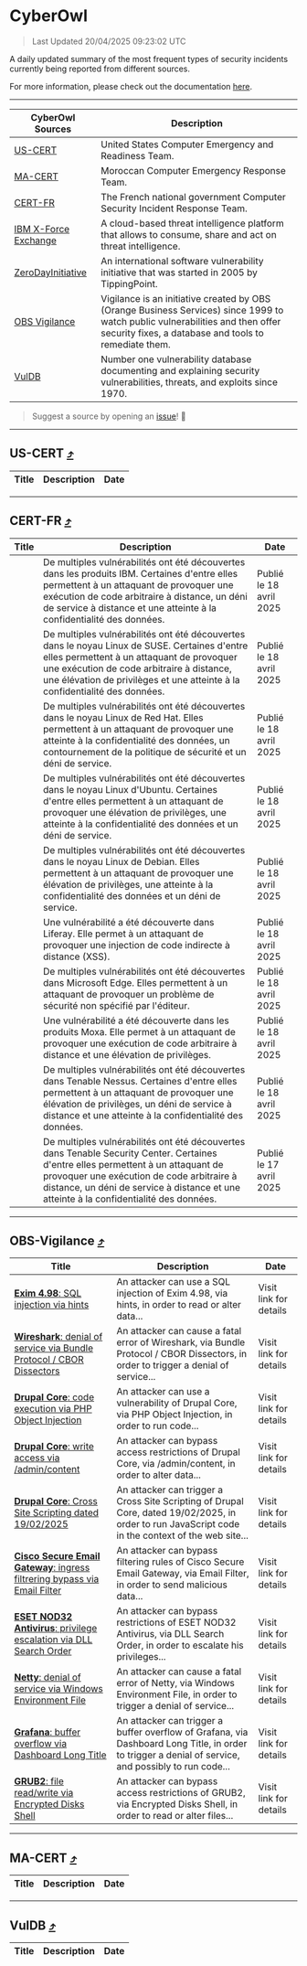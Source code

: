 
 <div id='top'></div>

# CyberOwl

 > Last Updated 20/04/2025 09:23:02 UTC
 
 A daily updated summary of the most frequent types of security incidents currently being reported from different sources.
 
 For more information, please check out the documentation [here](./docs/README.md).
 
 ---
 |CyberOwl Sources|Description|
 |---|---|
 |[US-CERT](#us-cert-arrow_heading_up)|United States Computer Emergency and Readiness Team.|
 |[MA-CERT](#ma-cert-arrow_heading_up)|Moroccan Computer Emergency Response Team.|
 |[CERT-FR](#cert-fr-arrow_heading_up)|The French national government Computer Security Incident Response Team.|
 |[IBM X-Force Exchange](#ibmcloud-arrow_heading_up)|A cloud-based threat intelligence platform that allows to consume, share and act on threat intelligence.|
 |[ZeroDayInitiative](#zerodayinitiative-arrow_heading_up)|An international software vulnerability initiative that was started in 2005 by TippingPoint.|
 |[OBS Vigilance](#obs-vigilance-arrow_heading_up)|Vigilance is an initiative created by OBS (Orange Business Services) since 1999 to watch public vulnerabilities and then offer security fixes, a database and tools to remediate them.|
 |[VulDB](#vuldb-arrow_heading_up)|Number one vulnerability database documenting and explaining security vulnerabilities, threats, and exploits since 1970.|
 
 > Suggest a source by opening an [issue](https://github.com/karimhabush/cyberowl/issues)! :raised_hands:
 ---

## US-CERT [:arrow_heading_up:](#cyberowl)

 |Title|Description|Date|
 |---|---|---|
 
 ---

## CERT-FR [:arrow_heading_up:](#cyberowl)

 |Title|Description|Date|
 |---|---|---|
 |[](https://www.cert.ssi.gouv.fr/avis/CERTFR-2025-AVI-0337/)|De multiples vulnérabilités ont été découvertes dans les produits IBM. Certaines d'entre elles permettent à un attaquant de provoquer une exécution de code arbitraire à distance, un déni de service à distance et une atteinte à la confidentialité des données.|Publié le 18 avril 2025|
 |[](https://www.cert.ssi.gouv.fr/avis/CERTFR-2025-AVI-0336/)|De multiples vulnérabilités ont été découvertes dans le noyau Linux de SUSE. Certaines d'entre elles permettent à un attaquant de provoquer une exécution de code arbitraire à distance, une élévation de privilèges et une atteinte à la confidentialité des données.|Publié le 18 avril 2025|
 |[](https://www.cert.ssi.gouv.fr/avis/CERTFR-2025-AVI-0335/)|De multiples vulnérabilités ont été découvertes dans le noyau Linux de Red Hat. Elles permettent à un attaquant de provoquer une atteinte à la confidentialité des données, un contournement de la politique de sécurité et un déni de service.|Publié le 18 avril 2025|
 |[](https://www.cert.ssi.gouv.fr/avis/CERTFR-2025-AVI-0334/)|De multiples vulnérabilités ont été découvertes dans le noyau Linux d'Ubuntu. Certaines d'entre elles permettent à un attaquant de provoquer une élévation de privilèges, une atteinte à la confidentialité des données et un déni de service.|Publié le 18 avril 2025|
 |[](https://www.cert.ssi.gouv.fr/avis/CERTFR-2025-AVI-0333/)|De multiples vulnérabilités ont été découvertes dans le noyau Linux de Debian. Elles permettent à un attaquant de provoquer une élévation de privilèges, une atteinte à la confidentialité des données et un déni de service.|Publié le 18 avril 2025|
 |[](https://www.cert.ssi.gouv.fr/avis/CERTFR-2025-AVI-0332/)|Une vulnérabilité a été découverte dans Liferay. Elle permet à un attaquant de provoquer une injection de code indirecte à distance (XSS).|Publié le 18 avril 2025|
 |[](https://www.cert.ssi.gouv.fr/avis/CERTFR-2025-AVI-0331/)|De multiples vulnérabilités ont été découvertes dans Microsoft Edge. Elles permettent à un attaquant de provoquer un problème de sécurité non spécifié par l'éditeur.|Publié le 18 avril 2025|
 |[](https://www.cert.ssi.gouv.fr/avis/CERTFR-2025-AVI-0330/)|Une vulnérabilité a été découverte dans les produits Moxa. Elle permet à un attaquant de provoquer une exécution de code arbitraire à distance et une élévation de privilèges.|Publié le 18 avril 2025|
 |[](https://www.cert.ssi.gouv.fr/avis/CERTFR-2025-AVI-0329/)|De multiples vulnérabilités ont été découvertes dans Tenable Nessus. Certaines d'entre elles permettent à un attaquant de provoquer une élévation de privilèges, un déni de service à distance et une atteinte à la confidentialité des données.|Publié le 18 avril 2025|
 |[](https://www.cert.ssi.gouv.fr/avis/CERTFR-2025-AVI-0328/)|De multiples vulnérabilités ont été découvertes dans Tenable Security Center. Certaines d'entre elles permettent à un attaquant de provoquer une exécution de code arbitraire à distance, un déni de service à distance et une atteinte à la confidentialité des données.|Publié le 17 avril 2025|
 
 ---

## OBS-Vigilance [:arrow_heading_up:](#cyberowl)

 |Title|Description|Date|
 |---|---|---|
 |[<a href="https://vigilance.fr/vulnerability/Exim-4-98-SQL-injection-via-hints-46427" class="noirorange"><b>Exim 4.98</b>: SQL injection via hints</a>](https://vigilance.fr/vulnerability/Exim-4-98-SQL-injection-via-hints-46427)|An attacker can use a SQL injection of Exim 4.98, via hints, in order to read or alter data...|Visit link for details|
 |[<a href="https://vigilance.fr/vulnerability/Wireshark-denial-of-service-via-Bundle-Protocol-CBOR-Dissectors-46426" class="noirorange"><b>Wireshark</b>: denial of service via Bundle Protocol / CBOR Dissectors</a>](https://vigilance.fr/vulnerability/Wireshark-denial-of-service-via-Bundle-Protocol-CBOR-Dissectors-46426)|An attacker can cause a fatal error of Wireshark, via Bundle Protocol / CBOR Dissectors, in order to trigger a denial of service...|Visit link for details|
 |[<a href="https://vigilance.fr/vulnerability/Drupal-Core-code-execution-via-PHP-Object-Injection-46425" class="noirorange"><b>Drupal Core</b>: code execution via PHP Object Injection</a>](https://vigilance.fr/vulnerability/Drupal-Core-code-execution-via-PHP-Object-Injection-46425)|An attacker can use a vulnerability of Drupal Core, via PHP Object Injection, in order to run code...|Visit link for details|
 |[<a href="https://vigilance.fr/vulnerability/Drupal-Core-write-access-via-admin-content-46424" class="noirorange"><b>Drupal Core</b>: write access via /admin/content</a>](https://vigilance.fr/vulnerability/Drupal-Core-write-access-via-admin-content-46424)|An attacker can bypass access restrictions of Drupal Core, via /admin/content, in order to alter data...|Visit link for details|
 |[<a href="https://vigilance.fr/vulnerability/Drupal-Core-Cross-Site-Scripting-dated-19-02-2025-46423" class="noirorange"><b>Drupal Core</b>: Cross Site Scripting dated 19/02/2025</a>](https://vigilance.fr/vulnerability/Drupal-Core-Cross-Site-Scripting-dated-19-02-2025-46423)|An attacker can trigger a Cross Site Scripting of Drupal Core, dated 19/02/2025, in order to run JavaScript code in the context of the web site...|Visit link for details|
 |[<a href="https://vigilance.fr/vulnerability/Cisco-Secure-Email-Gateway-ingress-filtrering-bypass-via-Email-Filter-46422" class="noirorange"><b>Cisco Secure Email Gateway</b>: ingress filtrering bypass via Email Filter</a>](https://vigilance.fr/vulnerability/Cisco-Secure-Email-Gateway-ingress-filtrering-bypass-via-Email-Filter-46422)|An attacker can bypass filtering rules of Cisco Secure Email Gateway, via Email Filter, in order to send malicious data...|Visit link for details|
 |[<a href="https://vigilance.fr/vulnerability/ESET-NOD32-Antivirus-privilege-escalation-via-DLL-Search-Order-46772" class="noirorange"><b>ESET NOD32 Antivirus</b>: privilege escalation via DLL Search Order</a>](https://vigilance.fr/vulnerability/ESET-NOD32-Antivirus-privilege-escalation-via-DLL-Search-Order-46772)|An attacker can bypass restrictions of ESET NOD32 Antivirus, via DLL Search Order, in order to escalate his privileges...|Visit link for details|
 |[<a href="https://vigilance.fr/vulnerability/Netty-denial-of-service-via-Windows-Environment-File-46419" class="noirorange"><b>Netty</b>: denial of service via Windows Environment File</a>](https://vigilance.fr/vulnerability/Netty-denial-of-service-via-Windows-Environment-File-46419)|An attacker can cause a fatal error of Netty, via Windows Environment File, in order to trigger a denial of service...|Visit link for details|
 |[<a href="https://vigilance.fr/vulnerability/Grafana-buffer-overflow-via-Dashboard-Long-Title-46418" class="noirorange"><b>Grafana</b>: buffer overflow via Dashboard Long Title</a>](https://vigilance.fr/vulnerability/Grafana-buffer-overflow-via-Dashboard-Long-Title-46418)|An attacker can trigger a buffer overflow of Grafana, via Dashboard Long Title, in order to trigger a denial of service, and possibly to run code...|Visit link for details|
 |[<a href="https://vigilance.fr/vulnerability/GRUB2-file-read-write-via-Encrypted-Disks-Shell-46416" class="noirorange"><b>GRUB2</b>: file read/write via Encrypted Disks Shell</a>](https://vigilance.fr/vulnerability/GRUB2-file-read-write-via-Encrypted-Disks-Shell-46416)|An attacker can bypass access restrictions of GRUB2, via Encrypted Disks Shell, in order to read or alter files...|Visit link for details|
 
 ---

## MA-CERT [:arrow_heading_up:](#cyberowl)

 |Title|Description|Date|
 |---|---|---|
 
 ---

## VulDB [:arrow_heading_up:](#cyberowl)

 |Title|Description|Date|
 |---|---|---|
 